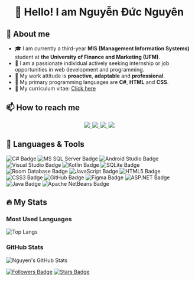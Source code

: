 <h1 align="center">👋 Hello! I am Nguyễn Đức Nguyên</h1>

## 👤 About me
- 🎓 I am currently a third-year **MIS (Management Information Systems)** student at **the University of Finance and Marketing (UFM)**.
- 👀 I am a passionate individual actively seeking internship or job opportunities in web development and programming.
- 🤗 My work attitude is **proactive**, **adaptable** and **professional**.
- 🌱 My primary programming languages are **C#**, **HTML** and **CSS**.
- 📄 My curriculum vitae: [Click here](https://drive.google.com/file/d/160kxW9qNzrC1pasi-Mn9DnCzLx34bCFU/view?usp=share_link)
## 📫 How to reach me

<div id="badges" align="center" style="margin: 3px">
  <a style="margin: 1px" href="https://www.linkedin.com/in/ducnguyen212004">
    <img src="https://img.shields.io/badge/LinkedIn-blue?style=for-the-badge&logo=linkedin&logoColor=white"/>
  </a>
  <a style="margin: 1px" href="https://www.facebook.com/profile.php?id=100069510404422">
    <img src="https://img.shields.io/badge/Facebook-white?style=for-the-badge&logo=youtube&logoColor=blue"/>
  </a>
  <a style="margin: 1px" href="https://github.com/nguyenducnguyen-web">
    <img src="https://img.shields.io/badge/Github-black?style=for-the-badge&logo=Github&logoColor=white"/>
  </a>
  <a style="margin: 1px" href="mailto:ducnguyen212004@gmail.com">
    <img src="https://img.shields.io/badge/gmail-%23D14836.svg?&style=for-the-badge&logo=gmail&logoColor=white&color=ec4135"/>
  </a>
</div>


## 🌱 Languages & Tools

![C# Badge](https://img.shields.io/badge/C%23-239120?logo=csharp&logoColor=fff&style=flat)
![MS SQL Server Badge](https://img.shields.io/badge/MS%20SQL%20Server-CC2927?logo=microsoftsqlserver&logoColor=fff&style=flat)
![Android Studio Badge](https://img.shields.io/badge/Android%20Studio-3DDC84?logo=androidstudio&logoColor=fff&style=flat)
![Visual Studio Badge](https://img.shields.io/badge/Visual%20Studio-5C2D91?logo=visualstudio&logoColor=fff&style=flat)
![Kotlin Badge](https://img.shields.io/badge/Kotlin-0095D5?logo=kotlin&logoColor=fff&style=flat)
![SQLite Badge](https://img.shields.io/badge/SQLite-003B57?logo=sqlite&logoColor=fff&style=flat)
![Room Database Badge](https://img.shields.io/badge/Room%20Database-4285F4?logo=android&logoColor=fff&style=flat)
![JavaScript Badge](https://img.shields.io/badge/JavaScript-F7DF1E?logo=javascript&logoColor=000&style=flat)
![HTML5 Badge](https://img.shields.io/badge/HTML5-E34F26?logo=html5&logoColor=fff&style=flat)
![CSS3 Badge](https://img.shields.io/badge/CSS3-1572B6?logo=css3&logoColor=fff&style=flat)
![GitHub Badge](https://img.shields.io/badge/GitHub-181717?logo=github&logoColor=fff&style=flat)
![Figma Badge](https://img.shields.io/badge/Figma-F24E1E?logo=figma&logoColor=fff&style=flat)
![ASP.NET Badge](https://img.shields.io/badge/ASP.NET-512BD4?logo=dotnet&logoColor=fff&style=flat)
![Java Badge](https://img.shields.io/badge/Java-007396?logo=java&logoColor=fff&style=flat)
![Apache NetBeans Badge](https://img.shields.io/badge/Apache%20NetBeans-1B6AC6?logo=apache%20netbeans&logoColor=fff&style=flat)

## 🔥 My Stats

### Most Used Languages
![Top Langs](https://github-readme-stats.vercel.app/api/top-langs/?username=nguyenducnguyen-web&layout=compact&theme=dark&hide_border=false&card_width=400)

### GitHub Stats
![Nguyen's GitHub Stats](https://github-readme-stats.vercel.app/api?username=nguyenducnguyen-web&show_icons=true&theme=dark&hide_border=false&card_width=400)

[![Followers Badge](https://img.shields.io/github/followers/nguyenducnguyen-web?style=for-the-badge&logo=github&color=blue&logoColor=black)](https://github.com/nguyenducnguyen-web)
[![Stars Badge](https://img.shields.io/github/stars/nguyenducnguyen-web?affiliations=OWNER%2CCOLLABORATOR%2CORGANIZATION_MEMBER&logo=github&color=red&logoColor=black&style=for-the-badge)](https://github.com/nguyenducnguyen-web)
